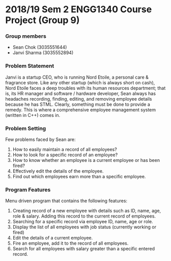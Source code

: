 # 2018/19 Sem 2 ENGG1340 Course Project (Group 9)

### Group members
- Sean Chok (3035551644)
- Janvi Sharma (3035552894)

### Problem Statement
Janvi is a startup CEO, who is running Nord Etoile, a personal care & fragrance store. Like any other startup (which is always short on cash), Nord Etoile faces a deep troubles with its human resources department; that is, its HR manager and software / hardware developer, Sean always has headaches recording, finding, editing, and removing employee details because he has STML. Clearly, something must be done to provide a remedy. This is where a comprehensive employee management system (written in C++) comes in.

### Problem Setting
Few problems faced by Sean are:
1. How to easily maintain a record of all employees?
2. How to look for a specific record of an employee?
3. How to know whether an employee is a current employee or has been fired?
4. Effectively edit the details of the employee.
5. Find out which employees earn more than a specific employee.


### Program Features
Menu driven program that contains the following features:
1. Creating record of a new employee with details such as ID, name, age, role & salary. Adding this record to the current record of employees.
2. Searching for a specific record via employee ID, name, age or role.
3. Display the list of all employees with job status (currently working or fired)
4. Edit the details of a current employee.
5. Fire an employee, add it to the record of all employees.
6. Search for all employees with salary greater than a specific entered record.

